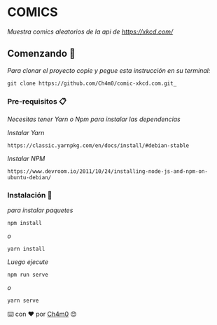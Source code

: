 # COMICS

_Muestra comics aleatorios de la api de https://xkcd.com/_

## Comenzando 🚀

_Para clonar el proyecto copie y pegue esta instrucción en su terminal:_

```
git clone https://github.com/Ch4m0/comic-xkcd.com.git_
```

### Pre-requisitos 📋

_Necesitas tener Yarn o Npm para instalar las dependencias_

_Instalar Yarn_

```
https://classic.yarnpkg.com/en/docs/install/#debian-stable
```

_Instalar NPM_

```
https://www.devroom.io/2011/10/24/installing-node-js-and-npm-on-ubuntu-debian/
```

### Instalación 🔧

_para instalar paquetes_

```
npm install
```

_o_

```
yarn install
```

_Luego ejecute_

```
npm run serve
```

_o_

```
yarn serve
```

⌨️ con ❤️ por [Ch4m0](https://github.com/Ch4m0) 😊
